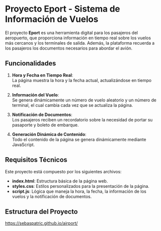 # Proyecto Eport - Sistema de Información de Vuelos

El proyecto **Eport** es una herramienta digital para los pasajeros del aeropuerto, que proporciona información en tiempo real sobre los vuelos más cercanos y los terminales de salida. Además, la plataforma recuerda a los pasajeros los documentos necesarios para abordar el avión.

## Funcionalidades

1. **Hora y Fecha en Tiempo Real**:  
   La página muestra la hora y la fecha actual, actualizándose en tiempo real.

2. **Información del Vuelo**:  
   Se genera dinámicamente un número de vuelo aleatorio y un número de terminal, el cual cambia cada vez que se actualiza la página.

3. **Notificación de Documentos**:  
   Los pasajeros reciben un recordatorio sobre la necesidad de portar su pasaporte y boleto de embarque.

4. **Generación Dinámica de Contenido**:  
   Todo el contenido de la página se genera dinámicamente mediante JavaScript.

## Requisitos Técnicos

Este proyecto está compuesto por los siguientes archivos:

- **index.html**: Estructura básica de la página web.
- **styles.css**: Estilos personalizados para la presentación de la página.
- **script.js**: Lógica que maneja la hora, la fecha, la información de los vuelos y la notificación de documentos.

## Estructura del Proyecto
https://sebaspatric.github.io/airport/
